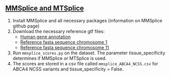 ## [MMSplice and MTSplice](https://github.com/gagneurlab/MMSplice_MTSplice)

1. Install MMSplice and all necessary packages (information on MMSplice github page)
2. Download the necessary reference gtf files:
   *  [Human gene annotation](http://ftp.ensembl.org/pub/release-75/gtf/homo_sapiens/Homo_sapiens.GRCh37.75.gtf.gz)
   *  [Reference fasta sequence chromosome 1](http://ftp.ensembl.org/pub/release-75/fasta/homo_sapiens/dna/Homo_sapiens.GRCh37.75.dna.chromosome.1.fa.gz)
   *  [Reference fasta sequence chromosome 11](https://www.ncbi.nlm.nih.gov/nuccore/NC_000011.9?report=fasta)
3. Run `mmsplice_scores.py` on the dataset. The parameter tissue_specificity determines if MMSplice or MTSplice is used.
4. The scores are stored in a csv file called `mmsplice_ABCA4_NCSS.csv` for ABCA4 NCSS variants and tissue_specificity = False.
